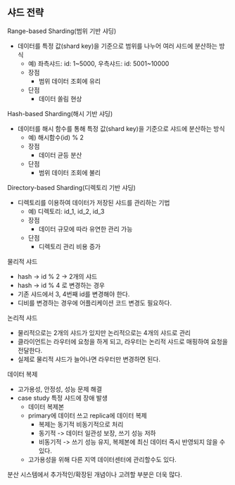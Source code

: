 ## 샤드 전략

Range-based Sharding(범위 기반 샤딩)
- 데이터를 특정 값(shard key)을 기준으로 범위를 나누어 여러 샤드에 분산하는 방식
  - 예) 좌측샤드: id: 1~5000, 우측샤드: id: 5001~10000
  - 장점
    - 범위 데이터 조회에 유리
  - 단점
    - 데이터 쏠림 현상

Hash-based Sharding(해시 기반 샤딩)
- 데이터를 해시 함수를 통해 특정 값(shard key)을 기준으로 샤드에 분산하는 방식
  - 예) 해시함수(id) % 2
  - 장점
    - 데이터 균등 분산
  - 단점
    - 범위 데이터 조회에 불리

Directory-based Sharding(디렉토리 기반 샤딩)
- 디렉토리를 이용하여 데이터가 저장된 샤드를 관리하는 기법
  - 예) 디렉토리: id_1, id_2, id_3
  - 장점
    - 데이터 규모에 따라 유연한 관리 가능
  - 단점
    - 디렉토리 관리 비용 증가

물리적 샤드
- hash -> id % 2 -> 2개의 샤드
- hash -> id % 4 로 변경하는 경우
- 기존 샤드에서 3, 4번째 id를 변경해야 한다.
- 디비를 변경하는 경우에 어플리케이션 코드 변경도 필요하다.

논리적 샤드
- 물리적으로는 2개의 샤드가 있지만 논리적으로는 4개의 샤드로 관리
- 클라이언트는 라우터에 요청을 하게 되고, 라우터는 논리적 샤드로 매핑하여 요청을 전달한다.
- 실제로 물리적 샤드가 늘어나면 라우터만 변경하면 된다.

데이터 복제
- 고가용성, 안정성, 성능 문제 해결
- case study 특정 샤드에 장애 발생
  - 데이터 복제본
  - primary에 데이터 쓰고 replica에 데이터 복제
    - 복제는 동기적 비동기적으로 처리
    - 동기적 -> 데이터 일관성 보장, 쓰기 성능 저하
    - 비동기적 -> 쓰기 성능 유지, 복제본에 최신 데이터 즉시 반영되지 않을 수 있다.
  - 고가용성을 위해 다른 지역 데이터센터에 관리할수도 있다.

분산 시스템에서 추가적인/확장된 개념이나 고려할 부분은 더욱 많다.
